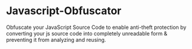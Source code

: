 # Javascript-Obfuscator
Obfuscate your JavaScript Source Code to enable anti-theft protection by converting your js source code into completely unreadable form &amp; preventing it from analyzing and reusing.
